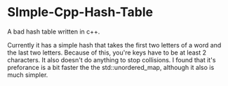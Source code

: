 # SImple-Cpp-Hash-Table
A bad hash table written in c++.

Currently it has a simple hash that takes the first two letters of a word and the last two letters. Because of this, you're keys have to be at least 2 characters. It also doesn't do anything to stop collisions. I found that it's preforance is a bit faster the the std::unordered_map, although it also is much simpler.
